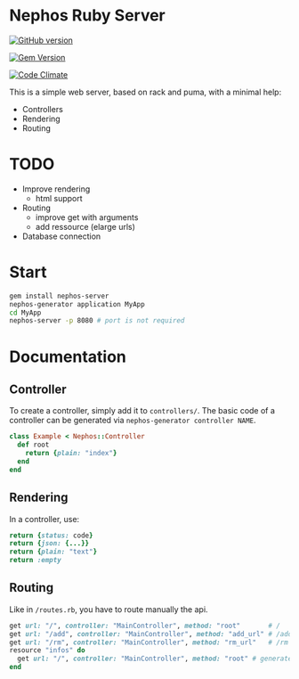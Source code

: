 # Nephos Ruby Server

[![GitHub version](https://badge.fury.io/gh/pouleta%2FNephosRubyServer.svg)](http://badge.fury.io/gh/pouleta%2FNephosRubyServer)

[![Gem Version](https://badge.fury.io/rb/nephos-server.svg)](http://badge.fury.io/rb/nephos-server)

[![Code Climate](https://codeclimate.com/github/pouleta/NephosRubyServer/badges/gpa.svg)](https://codeclimate.com/github/pouleta/NephosRubyServer)

This is a simple web server, based on rack and puma, with a minimal help:

- Controllers
- Rendering
- Routing


# TODO

- Improve rendering
  - html support
- Routing
  - improve get with arguments
  - add ressource (elarge urls)
- Database connection


# Start

```sh
gem install nephos-server
nephos-generator application MyApp
cd MyApp
nephos-server -p 8080 # port is not required
```


# Documentation

## Controller

To create a controller, simply add it to ``controllers/``.
The basic code of a controller can be generated via ``nephos-generator controller NAME``.

```ruby
class Example < Nephos::Controller
  def root
    return {plain: "index"}
  end
end
```

## Rendering

In a controller, use:

```ruby
return {status: code}
return {json: {...}}
return {plain: "text"}
return :empty
```

## Routing

Like in ``/routes.rb``, you have to route manually the api.

```ruby
get url: "/", controller: "MainController", method: "root"       # /
get url: "/add", controller: "MainController", method: "add_url" # /add
get url: "/rm", controller: "MainController", method: "rm_url"   # /rm
resource "infos" do
  get url: "/", controller: "MainController", method: "root" # generate /infos
end
```
